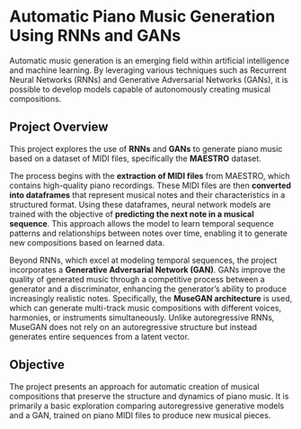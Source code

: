 # Automatic Piano Music Generation Using RNNs and GANs

Automatic music generation is an emerging field within artificial intelligence and machine learning. By leveraging various techniques such as Recurrent Neural Networks (RNNs) and Generative Adversarial Networks (GANs), it is possible to develop models capable of autonomously creating musical compositions.

## Project Overview

This project explores the use of **RNNs** and **GANs** to generate piano music based on a dataset of MIDI files, specifically the **MAESTRO** dataset.

The process begins with the **extraction of MIDI files** from MAESTRO, which contains high-quality piano recordings. These MIDI files are then **converted into dataframes** that represent musical notes and their characteristics in a structured format. Using these dataframes, neural network models are trained with the objective of **predicting the next note in a musical sequence**. This approach allows the model to learn temporal sequence patterns and relationships between notes over time, enabling it to generate new compositions based on learned data.

Beyond RNNs, which excel at modeling temporal sequences, the project incorporates a **Generative Adversarial Network (GAN)**. GANs improve the quality of generated music through a competitive process between a generator and a discriminator, enhancing the generator’s ability to produce increasingly realistic notes. Specifically, the **MuseGAN architecture** is used, which can generate multi-track music compositions with different voices, harmonies, or instruments simultaneously. Unlike autoregressive RNNs, MuseGAN does not rely on an autoregressive structure but instead generates entire sequences from a latent vector.

## Objective

The project presents an approach for automatic creation of musical compositions that preserve the structure and dynamics of piano music. It is primarily a basic exploration comparing autoregressive generative models and a GAN, trained on piano MIDI files to produce new musical pieces.
